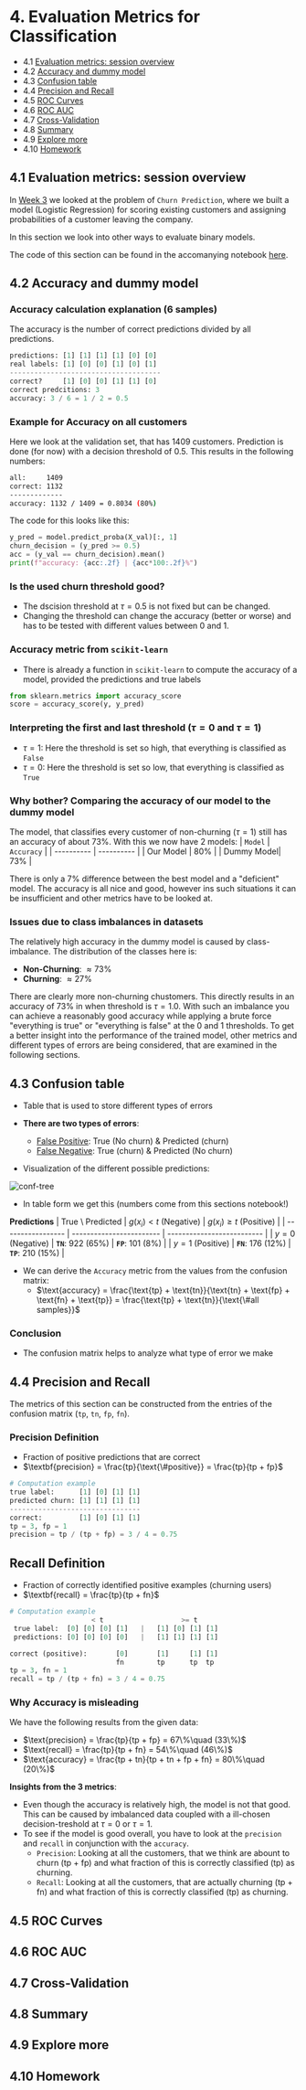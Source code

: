 # 4. Evaluation Metrics for Classification

- 4.1 [Evaluation metrics: session overview](#01-overview)
- 4.2 [Accuracy and dummy model](#02-accuracy)
- 4.3 [Confusion table](#03-confusion-table)
- 4.4 [Precision and Recall](#04-precision-recall)
- 4.5 [ROC Curves](#05-roc)
- 4.6 [ROC AUC](#06-auc)
- 4.7 [Cross-Validation](#07-cross-validation)
- 4.8 [Summary](#08-summary)
- 4.9 [Explore more](#09-explore-more)
- 4.10 [Homework](#homework)


<a id="01-overview"></a>
## 4.1 Evaluation metrics: session overview

In [Week 3](../03-classification/README.md) we looked at the problem of `Churn Prediction`, where we built a model (Logistic Regression) for scoring existing customers and assigning probabilities of a customer leaving the company.

In this section we look into other ways to evaluate binary models.

The code of this section can be found in the accomanying notebook [here](notebooks/section4-notebook.ipynb).


<a id="02-accuracy"></a>
## 4.2 Accuracy and dummy model

### Accuracy calculation explanation (6 samples)
The accuracy is the number of correct predictions divided by all predictions. 
```python
predictions: [1] [1] [1] [1] [0] [0]
real labels: [1] [0] [0] [1] [0] [1]
-------------------------------------
correct?     [1] [0] [0] [1] [1] [0]
correct predcitions: 3
accuracy: 3 / 6 = 1 / 2 = 0.5
```

### Example for Accuracy on all customers
Here we look at the validation set, that has 1409 customers. Prediction is done (for now) with a decision threshold of $0.5$. This results in the following numbers:
```bash
all:     1409
correct: 1132
-------------
accuracy: 1132 / 1409 = 0.8034 (80%)
```

The code for this looks like this:
```python
y_pred = model.predict_proba(X_val)[:, 1]
churn_decision = (y_pred >= 0.5)
acc = (y_val == churn_decision).mean()
print(f"accuracy: {acc:.2f} | {acc*100:.2f}%")
```


### Is the used churn threshold good?
- The dscision threshold at $\tau = 0.5$ is not fixed but can be changed.
- Changing the threshold can change the accuracy (better or worse) and has to be tested with different values between $0$ and $1$.

### Accuracy metric from `scikit-learn`
- There is already a function in `scikit-learn` to compute the accuracy of a model, provided the predictions and true labels
```python
from sklearn.metrics import accuracy_score
score = accuracy_score(y, y_pred)
```

### Interpreting the first and last threshold ($\tau = 0$ and $\tau = 1$)
- $\tau = 1$: Here the threshold is set so high, that everything is classified as `False`
- $\tau = 0$: Here the threshold is set so low, that everything is classified as `True` 

### Why bother? Comparing the accuracy of our model to the dummy model
The model, that classifies every customer of non-churning ($\tau = 1$) still has an accuracy of about $73\%$. With this we now have 2 models:
| `Model`    | `Accuracy` |
| ---------- | ---------- |
|  Our Model |   $80\%$   |
| Dummy Model|   $73\%$   |

There is only a $7\%$ difference between the best model and a "deficient" model. The accuracy is all nice and good, however ins such situations it can be insufficient and other metrics have to be looked at. 


### Issues due to class imbalances in datasets
The relatively high accuracy in the dummy model is caused by class-imbalance. The distribution of the classes here is:
- **Non-Churning**: $\approx 73\%$
- **Churning**: $\approx 27\%$  

There are clearly more non-churning chustomers. This directly results in an accuracy of $73\%$ in when threshold is $\tau = 1.0$. With such an imbalance you can achieve a reasonably good accuracy while applying a brute force "everything is true" or "everything is false" at the $0$ and $1$ thresholds. To get a better insight into the performance of the trained model, other metrics and different types of errors are being considered, that are examined in the following sections.


<a id="03-confusion-table"></a>
## 4.3 Confusion table
- Table that is used to store different types of errors
- **There are two types of errors**:
    - <u>False Positive</u>: True (No churn) & Predicted (churn)
    - <u>False Negative</u>: True (churn) & Predicted (No churn)

- Visualization of the different possible predictions:

![conf-tree](imgs/confusion_matrix.png)

- In table form we get this (numbers come from this sections notebook!)

**Predictions**
|  True \ Predicted | $g(x_i) < t$  (Negative) | $g(x_i) \ge t$  (Positive) | 
| ----------------- | ------------------------ | -------------------------- |
| $y=0$ (Negative)  | **`TN`**: 922 (65%)      | **`FP`**: 101 (8%)         |
| $y=1$ (Positive)  | **`FN`**: 176 (12%)      | **`TP`**: 210 (15%)        | 

- We can derive the `Accuracy` metric from the values from the confusion matrix:
     - $\text{accuracy} = \frac{\text{tp} + \text{tn}}{\text{tn} + \text{fp} + \text{fn} + \text{tp}} = \frac{\text{tp} + \text{tn}}{\text{\#all samples}}$

### Conclusion
- The confusion matrix helps to analyze what type of error we make


<a id="04-precision-recall"></a>
## 4.4 Precision and Recall

The metrics of this section can be constructed from the entries of the confusion matrix (`tp`, `tn`, `fp`, `fn`).

### Precision Definition
- Fraction of positive predictions that are correct
- $\textbf{precision} = \frac{tp}{\text{\#positive}} = \frac{tp}{tp + fp}$
```python
# Computation example
true label:      [1] [0] [1] [1]
predicted churn: [1] [1] [1] [1]
--------------------------------
correct:         [1] [0] [1] [1] 
tp = 3, fp = 1
precision = tp / (tp + fp) = 3 / 4 = 0.75
```

## Recall Definition
- Fraction of correctly identified positive examples (churning users)
- $\textbf{recall} = \frac{tp}{tp + fn}$

```python
# Computation example           
                    < t                   >= t 
 true label:  [0] [0] [0] [1]   |   [1] [0] [1] [1]
 predictions: [0] [0] [0] [0]   |   [1] [1] [1] [1]                

correct (positive):       [0]       [1]     [1] [1]
                          fn        tp      tp  tp
tp = 3, fn = 1
recall = tp / (tp + fn) = 3 / 4 = 0.75

```

### Why Accuracy is misleading
We have the following results from the given data:
- $\text{precision} = \frac{tp}{tp + fp} = 67\%\quad (33\%)$
- $\text{recall} = \frac{tp}{tp + fn} = 54\%\quad (46\%)$
- $\text{accuracy} = \frac{tp + tn}{tp + tn + fp + fn} = 80\%\quad (20\%)$

**Insights from the 3 metrics**:
- Even though the accuracy is relatively high, the model is not that good. This can be caused by imbalanced data coupled with a ill-chosen decision-treshold at $\tau = 0$ or $\tau = 1$.
- To see if the model is good overall, you have to look at the `precision` and `recall` in conjunction with the `accuracy`.
    - `Precision`: Looking at all the customers, that we think are abount to churn (tp + fp) and what fraction of this is correctly classified (tp) as churning.
    - `Recall`: Looking at all the customers, that are actually churning (tp + fn) and what fraction of this is correctly classified (tp) as churning.

<a id="05-roc"></a>
## 4.5 ROC Curves

<a id="06-auc"></a>
## 4.6 ROC AUC

<a id="07-cross-validation"></a>
## 4.7 Cross-Validation

<a id="08-summary"></a>
## 4.8 Summary

<a id="09-explore-more"></a>
## 4.9 Explore more

<a id="homework"></a>
## 4.10 Homework
